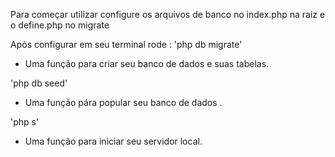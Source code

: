 
Para começar utilizar configure os arquivos de banco no index.php na raiz e o define.php no migrate

Após configurar em seu terminal rode :
'php db migrate'
  - Uma função para criar seu banco de dados e suas tabelas.

'php db seed'
  - Uma função pára popular seu banco de dados .
  
'php s'
  - Uma função para iniciar seu servidor local.
